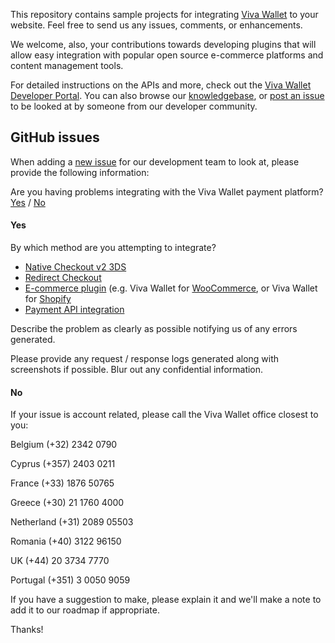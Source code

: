 This repository contains sample projects for integrating [Viva Wallet](https://www.vivapayments.com) to your website. Feel free to send us any issues, comments, or enhancements.

We welcome, also, your contributions towards developing plugins that will allow easy integration with popular open source e-commerce platforms and content management tools.

For detailed instructions on the APIs and more, check out the [Viva Wallet Developer Portal](https://developer.vivawallet.com). You can also browse our [knowledgebase](https://help.vivawallet.com/hc/en-us), or [post an issue](https://github.com/VivaPayments/API/issues) to be looked at by someone from our developer community.

## GitHub issues

When adding a [new issue](https://github.com/VivaPayments/API/issues) for our development team to look at, please provide the following information:

Are you having problems integrating with the Viva Wallet payment platform? [Yes](#yes) / [No](#no)

#### Yes<a name="yes"></a>

By which method are you attempting to integrate?

- [Native Checkout v2 3DS](https://developer.vivawallet.com/online-checkouts/native-checkout-v2/)
- [Redirect Checkout](https://developer.vivawallet.com/online-checkouts/redirect-checkout/)
- [E-commerce plugin](https://developer.vivawallet.com/e-commerce-plugins/) (e.g. Viva Wallet for [WooCommerce](https://developer.vivawallet.com/e-commerce-plugins/woocommerce/), or Viva Wallet for [Shopify](https://developer.vivawallet.com/e-commerce-plugins/shopify/)
- [Payment API integration](https://developer.vivawallet.com/api-reference-guide/payment-api/)

Describe the problem as clearly as possible notifying us of any errors generated.

Please provide any request / response logs generated along with screenshots if possible. Blur out any confidential information.

#### No<a name="no"></a>

If your issue is account related, please call the Viva Wallet office closest to you:

Belgium
(+32) 2342 0790

Cyprus
(+357) 2403 0211

France
(+33) 1876 50765

Greece
(+30) 21 1760 4000

Netherland
(+31) 2089 05503

Romania
(+40) 3122 96150

UK
(+44) 20 3734 7770

Portugal
(+351) 3 0050 9059

If you have a suggestion to make, please explain it and we'll make a note to add it to our roadmap if appropriate.

Thanks!
